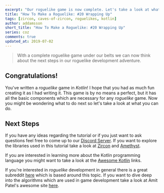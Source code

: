 ```yaml
---
excerpt: "Our roguelike game is now complete. Let's take a look at what we can do next!"
title: "How To Make a Roguelike: #20 Wrapping Up"
tags: [zircon, caves-of-zircon, roguelikes, kotlin]
author: addamsson
short_title: "How To Make a Roguelike: #20 Wrapping Up"
series: coz
comments: true
updated_at: 2019-07-02
---
```


> With a complete roguelike game under our belts we can now think about the next steps in our
roguelike development adventure.

## Congratulations!

You've written a *roguelike* game in *Kotlin*! I hope that you had as much fun creating it as I had
writing it. This game is by no means a perfect, but it has all the basic components which
are necessary for any *roguelike* game. Now you might be wondering what to do next so let's take
a look at what you can do.

## Next Steps

If you have any ideas regarding the tutorial or if you just want to ask questions feel free to
come up to our [Discord Server](https://discord.gg/vSNgvBh). If you want to explore the libraries
used in this tutorial take a look at [Zircon](http://127.0.0.1:4000/projects/zircon/) and
[Amethyst](https://github.com/Hexworks/amethyst).

If you are interested in learning more about
the Kotlin programming language you might want to take a look at the [Awesome Kotlin](https://kotlin.link/) links.

If you're interested in *roguelike* development in general there is a great subreddit [here](https://www.reddit.com/r/roguelikedev/)
which is based around this topic. If you want to dive deep into the algorithms which are used in game
development take a look at Amit Patel's awesome site [here](https://www.redblobgames.com/).

